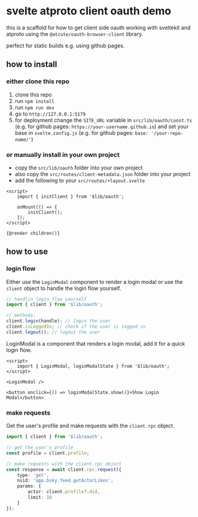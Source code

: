 # svelte atproto client oauth demo

this is a scaffold for how to get client side oauth working with sveltekit and atproto 
using the `@atcute/oauth-browser-client` library.

perfect for static builds e.g. using github pages.

## how to install

### either clone this repo

1. clone this repo
2. run `npm install`
3. run `npm run dev`
4. go to `http://127.0.0.1:5179`
5. for deployment change the `SITE_URL` variable in `src/lib/oauth/const.ts` 
(e.g. for github pages: `https://your-username.github.io`) and set your base in `svelte.config.js` 
(e.g. for github pages: `base: '/your-repo-name/'`)


### or manually install in your own project

- copy the `src/lib/oauth` folder into your own project
- also copy the `src/routes/client-metadata.json` folder into your project
- add the following to your `src/routes/+layout.svelte`

```svelte
<script>
	import { initClient } from '$lib/oauth';

	onMount(() => {
		initClient();
	});
</script>

{@render children()}
```

## how to use

### login flow

Either use the `LoginModal` component to render a login modal or use the `client` object to handle the login flow yourself.

```ts
// handlin login flow yourself
import { client } from '$lib/oauth';

// methods:
client.login(handle); // login the user
client.isLoggedIn; // check if the user is logged in
client.logout(); // logout the user
```

LoginModal is a component that renders a login modal, add it for a quick login flow.

```svelte
<script>
	import { LoginModal, loginModalState } from '$lib/oauth';
</script>

<LoginModal />

<button onclick={() => loginModalState.show()}>Show Login Modal</button>
```

### make requests

Get the user's profile and make requests with the `client.rpc` object.

```ts
import { client } from '$lib/oauth';

// get the user's profile
const profile = client.profile;

// make requests with the client.rpc object
const response = await client.rpc.request({
	type: 'get',
	nsid: 'app.bsky.feed.getActorLikes',
	params: {
		actor: client.profile?.did,
		limit: 10
	}
});
```

